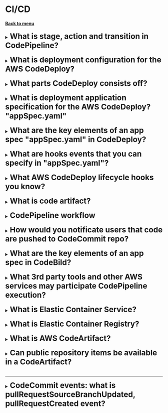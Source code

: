 <h1>CI/CD</h1> 
<h4> 

[Back to menu](..%2F..%2FMenu.md)

</h4>


[//]: # (What is CI? What is CD "delivery"? What is CD "deployment"?)

<details>
    <summary>
        <b><big><big><big>
           What is stage, action and transition in CodePipeline?
        </big></big></big></b>
    </summary>

- **Pipeline:** is how software changes go through a release process

- **Stage:** A stage is a logical unit you can use to isolate an environment

- **Action:** An action is a set of operations performed on application code
and configured so that the actions run in the pipeline at a specified point. 

- **Transition:** Transitions are links between pipeline stages 
that can be disabled or enabled. They are enabled by default. 

https://docs.aws.amazon.com/codepipeline/latest/userguide/concepts.html

</details>
<br>

[//]: # ( What is deployment configuration for the AWS CodeDeploy?)

<details>
    <summary>
        <b><big><big><big>
             What is deployment configuration for the AWS CodeDeploy?
        </big></big></big></b>
    </summary>

In AWS CodeDeploy,
a deployment configuration is a set of rules and success and 
failure conditions used during a deployment.

The predefined deployment configurations for an EC2/on-premises compute platform are:

**In-place**: In this type of deployment, the application on each 
instance in the deployment group is stopped,
the latest application revision is installed, 
and the new version of the application is started and validated. 

You can use a load balancer so that each instance is deregistered 
during its deployment and then restored to service after the deployment is complete.

**Canary**: A small percentage of traffic is shifted to the new version, 
followed by a waiting period. 
If everything goes well, the remaining traffic is shifted.

![img](https://miro.medium.com/v2/resize:fit:661/0*QMwOW8NdTyoPYCnD.png)

**Linear**: Traffic is shifted in equal increments with
an equal wait time between each shift.

![img](https://miro.medium.com/v2/resize:fit:908/1*jxIc5j7KpUAlRaFGSqqywA.png)

**All-at-once**: Attempts to deploy an application revision to as
many instances as possible at once. 
The status of the overall deployment is displayed as Succeeded 
if the application revision is deployed to one or more of the instances. 
The status of the overall deployment is displayed as Failed 
if the application revision is not deployed to any of the instance

</details>
<br>

[//]: # (What parts CodeDeploy consists off?)

<details>
    <summary>
        <b><big><big><big>
             What parts CodeDeploy consists off?
        </big></big></big></b>
    </summary>

- Code Commit - source and version control
- Code Build - automated build
- Code Deploy - automated deployment to Ec2, on-premise, lambda
- Code Pipeline - manages the workflow

</details>
<br>

[//]: # (What is deployment application specification for the AWS CodeDeploy? AppSpec) 

<details>
    <summary>
        <b><big><big><big>
            What is deployment application specification for the AWS CodeDeploy? "appSpec.yaml"
        </big></big></big></b>
    </summary>

The application specification file, or appSpec.yaml, 
is a **YAML or JSON-formatted file** used by AWS CodeDeploy to manage a deployment. 

It’s designed to manage deployments through a series of hooks, or events, 
defined in the Hooks section of the file.

For an **EC2/On-Premises** compute platform, 
the **appSpec.yaml** file must be placed in the root 
of the directory structure 
of an application’s source code. 
It is used by CodeDeploy to determine what to install onto your 
instances from your application revision in Amazon S3 or GitHub, 
and which lifecycle event hooks to run in response to deployment lifecycle events.

</details>
<br>

[//]: # (What are the key elements of an app spec "appSpec.yaml" in CodeDeploy?)

<details>
    <summary>
        <b><big><big><big>
           What are the key elements of an app spec "appSpec.yaml" in CodeDeploy?
        </big></big></big></b>
    </summary>

    version: reserved for future use
    os: OS version
    files: config files and packages
    permissions: 
    hooks: LiceCycle event hooks

![img](../img/ExampleOfAppSpecFile.png)

</details>
<br>

[//]: # (What are hooks events that you can specify in "appSpec.yaml"?)

<details>
    <summary>
        <b><big><big><big>
           What are hooks events that you can specify in "appSpec.yaml"?
        </big></big></big></b>
    </summary>

This is special events that can be specified while code deploys.

They can be separated in 3 phases: 
- De-register instances from Load Balancer
- Application deployment phase
  - Application Stop
  - Download Bundle
  - Before/IN/After install steps
  - App start
  - Validate Service
- Re-register load balancer

</details>
<br>

[//]: # (What AWS CodeDeploy lifecycle hooks you know?)

<details>
    <summary>
        <b><big><big><big>
           What AWS CodeDeploy lifecycle hooks you know?
        </big></big></big></b>
    </summary>

- ApplicationStop
- BeforeInstall
- AfterInstall
- ApplicationStart
- ValidateService

</details>
<br>

[//]: # (What is code artifact?)

<details>
    <summary>
        <b><big><big><big>
           What is code artifact?
        </big></big></big></b>
    </summary>

Artifact repo makes easy for devs to find software packages

</details>
<br>

[//]: # (CodePipeline workflow?)

<details>
    <summary>
        <b><big><big><big>
           CodePipeline workflow
        </big></big></big></b>
    </summary>

- CodePipeline — begins when there is a change detected in code
- CodeCommit — new source code appears in the CodeCommit
- CodeBuild — immediately compiles source code, runs tests 
- CodeDeploy — newly build app is deployed into env

</details>
<br>

[//]: # (How would you notificate users that code are pushed to CodeCommit repo?)

<details>
    <summary>
        <b><big><big><big>
           How would you notificate users that code are pushed to CodeCommit repo?
        </big></big></big></b>
    </summary>

You can set up notification rules for a repository so that repository users 
receive emails about the repository event types you specify. 
Notifications are sent when events match the notification rule settings. 
You can create an Amazon SNS topic to use for notifications 
or use an existing one in your AWS account. 
You can use the CodeCommit console and the AWS CLI to configure 
notification rules.

**Amazon SES is not a valid target for CloudWatch Events**

</details>
<br>

[//]: # (What are the key elements of a build spec in CodeBuild?)

<details>
    <summary>
        <b><big><big><big>
           What are the key elements of an app spec in CodeBild?
        </big></big></big></b>
    </summary>

    version: 0.2
    phases:
      build:
    artifacts:
      files:

</details>
<br>

[//]: # (What 3rd party tools and other AWS services may participate CodePipeline execution?)

<details>
    <summary>
        <b><big><big><big>
           What 3rd party tools and other AWS services may participate CodePipeline execution?
        </big></big></big></b>
    </summary>

- AWS CodeCommit
- Amazon S3
- AWS CodeBuild
- AWS CodeDeploy
- AWS Elastic Beanstalk
- AWS CloudFormation
- AWS OpsWorks
- Amazon ECS
- AWS Lambda

</details>
<br>

[//]: # (What is Elastic Container Service?)

<details>
    <summary>
        <b><big><big><big>
           What is Elastic Container Service?
        </big></big></big></b>
    </summary>

- Similar to virtual machine
- standardized unit
- created using independent stateless components

pluses:
- highly scalable
- fault tolerant
- easy to update

- will run your counterfeiters on clusters of virtual EC2
- can use Fargate for serverless containers
- you can manage EC2 containers

</details>
<br>

[//]: # (What is Elastic Container Registry?)

<details>
    <summary>
        <b><big><big><big>
           What is Elastic Container Registry?
        </big></big></big></b>
    </summary>

This is where you can store your container images.
Docker or Windows Container.

</details>
<br>

[//]: # (What is AWS CodeArtifact?)

<details>
    <summary>
        <b><big><big><big>
           What is AWS CodeArtifact?
        </big></big></big></b>
    </summary>

AWS CodeArtifact is an artifact repository service that makes 
it easy for organizations to securely store, publish, and share 
software packages used in their software development process

</details>
<br>

[//]: # (Can public repository items be available in a CodeArtifact?)

<details>
    <summary>
        <b><big><big><big>
           Can public repository items be available in a CodeArtifact?
        </big></big></big></b>
    </summary>

You can add a connection between a CodeArtifact repository and an external, 
public repository, 
so that when developers request a package from the CodeArtifact repository
that's not already present in the repository, 
the package can be fetched from the external connection. 
This makes it possible to consume open-source dependencies 
used by your application.

</details>
<br>

---

[//]: # (CodeCommit events: what is pullRequestSourceBranchUpdated, pullRequestCreated event?)

<details>
    <summary>
        <b><big><big><big>
           CodeCommit events: what is pullRequestSourceBranchUpdated, pullRequestCreated event?
        </big></big></big></b>
    </summary>

pullRequestSourceBranchUpdated: Event when user updated the source branch for a pull request.

https://docs.aws.amazon.com/codecommit/latest/userguide/monitoring-events.html#pullRequestSourceBranchUpdated

pullRequestCreated: pull request was created

https://docs.aws.amazon.com/codecommit/latest/userguide/monitoring-events.html#pullRequestCreated

</details>
<br>
